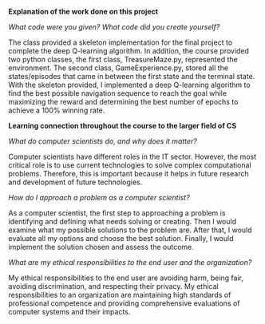 
**Explanation of the work done on this project**

*What code were you given? What code did you create yourself?*

The class provided a skeleton implementation for the final project to complete the deep Q-learning algorithm. In addition, the course provided two python classes, the first class, TreasureMaze.py, represented the environment. The second class, GameExperience.py, stored all the states/episodes that came in between the first state and the terminal state. 
With the skeleton provided, I implemented a deep Q-learning algorithm to find the best possible navigation sequence to reach the goal while maximizing the reward and determining the best number of epochs to achieve a 100% winning rate. 

**Learning connection throughout the course to the larger field of CS**

*What do computer scientists do, and why does it matter?*

Computer scientists have different roles in the IT sector. However, the most critical role is to use current technologies to solve complex computational problems. Therefore, this is important because it helps in future research and development of future technologies. 

*How do I approach a problem as a computer scientist?*

As a computer scientist, the first step to approaching a problem is identifying and defining what needs solving or creating. Then I would examine what my possible solutions to the problem are. After that, I would evaluate all my options and choose the best solution. Finally, I would implement the solution chosen and assess the outcome. 

*What are my ethical responsibilities to the end user and the organization?*

My ethical responsibilities to the end user are avoiding harm, being fair, avoiding discrimination, and respecting their privacy. My ethical responsibilities to an organization are maintaining high standards of professional competence and providing comprehensive evaluations of computer systems and their impacts.  
